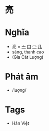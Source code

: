 # 亮

# Nghĩa
* 亮 = [亠](亠.md) [口](口.md) [冖](冖.md) [几](几.md)
* sáng, thanh cao
* (Gia Cát Lượng)

# Phát âm
* /lượng/

# Tags
* Hán Việt

<script>window.HANZI_FIELD='亮';</script>
